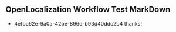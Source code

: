 ## OpenLocalization Workflow Test MarkDown
* 4efba62e-9a0a-42be-896d-b93d40ddc2b4 thanks!

<!--HONumber=Jul16_HO2-->


